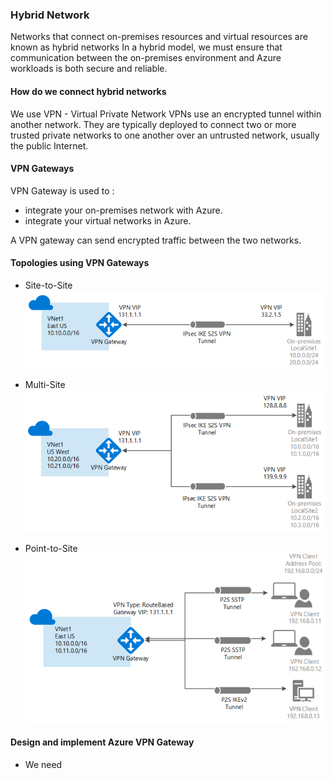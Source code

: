 ### Hybrid Network

Networks that connect on-premises resources and virtual resources are known as hybrid networks
In a hybrid model, we must ensure that communication between the on-premises environment and Azure workloads is both secure and reliable.

#### How do we connect hybrid networks
We use VPN - Virtual Private Network
VPNs use an encrypted tunnel within another network.
They are typically deployed to connect two or more trusted private networks to one another over an untrusted network, usually the public Internet.

#### VPN Gateways
VPN Gateway is used to :
 - integrate your on-premises network with Azure.
 - integrate your virtual networks in Azure.

A VPN gateway can send encrypted traffic between the two networks.

#### Topologies using VPN Gateways

- Site-to-Site
  ![site-to-site!](/networking/az-networks/images/site-to-site.png)

- Multi-Site 
  ![multi-site!](/networking/az-networks/images/multi-site.png)

- Point-to-Site 
  ![point-to-site!](/networking/az-networks/images/point-to-site.png)

#### Design and implement Azure VPN Gateway

- We need 
